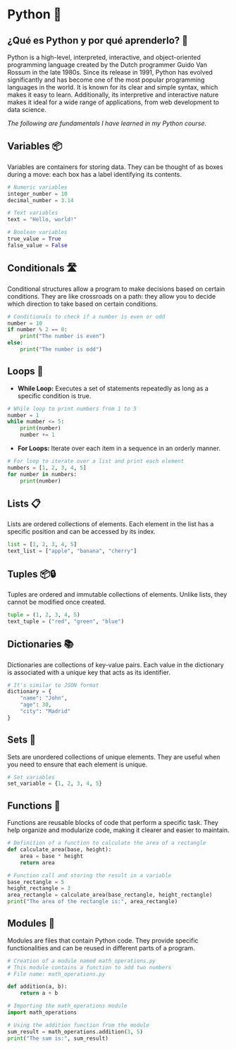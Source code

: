 # Python 🐍

## ¿Qué es Python y por qué aprenderlo? 🤔

Python is a high-level, interpreted, interactive, and object-oriented programming language created by the Dutch programmer Guido Van Rossum in the late 1980s. Since its release in 1991, Python has evolved significantly and has become one of the most popular programming languages in the world. It is known for its clear and simple syntax, which makes it easy to learn. Additionally, its interpretive and interactive nature makes it ideal for a wide range of applications, from web development to data science.

*The following are fundamentals I have learned in my Python course.*

## Variables 📦

Variables are containers for storing data. They can be thought of as boxes during a move: each box has a label identifying its contents.
```python
# Numeric variables
integer_number = 10
decimal_number = 3.14

# Text variables
text = "Hello, world!"

# Boolean variables
true_value = True
false_value = False
```

## Conditionals 🛣️

Conditional structures allow a program to make decisions based on certain conditions. They are like crossroads on a path: they allow you to decide which direction to take based on certain conditions.
```python
# Conditionals to check if a number is even or odd
number = 10
if number % 2 == 0:
    print("The number is even")
else:
    print("The number is odd")
```

## Loops 🔄

- **While Loop:** Executes a set of statements repeatedly as long as a specific condition is true.
```python
# While loop to print numbers from 1 to 5
number = 1
while number <= 5:
    print(number)
    number += 1
```
- **For Loops:** Iterate over each item in a sequence in an orderly manner.
```python
# For loop to iterate over a list and print each element
numbers = [1, 2, 3, 4, 5]
for number in numbers:
    print(number)
```

## Lists 📋

Lists are ordered collections of elements. Each element in the list has a specific position and can be accessed by its index.
```python
list = [1, 2, 3, 4, 5]
text_list = ["apple", "banana", "cherry"]
```

## Tuples 📦🔒

Tuples are ordered and immutable collections of elements. Unlike lists, they cannot be modified once created.
```python
tuple = (1, 2, 3, 4, 5)
text_tuple = ("red", "green", "blue")
```

## Dictionaries 📚

Dictionaries are collections of key-value pairs. Each value in the dictionary is associated with a unique key that acts as its identifier.
```python
# It's similar to JSON format
dictionary = {
    "name": "John", 
    "age": 30, 
    "city": "Madrid"
}
```

## Sets 🌟

Sets are unordered collections of unique elements. They are useful when you need to ensure that each element is unique.
```python
# Set variables
set_variable = {1, 2, 3, 4, 5}
```

## Functions 🎯

Functions are reusable blocks of code that perform a specific task. They help organize and modularize code, making it clearer and easier to maintain.
```python
# Definition of a function to calculate the area of a rectangle
def calculate_area(base, height):
    area = base * height
    return area

# Function call and storing the result in a variable
base_rectangle = 5
height_rectangle = 3
area_rectangle = calculate_area(base_rectangle, height_rectangle)
print("The area of the rectangle is:", area_rectangle)
```

## Modules 🧰

Modules are files that contain Python code. They provide specific functionalities and can be reused in different parts of a program.
```python
# Creation of a module named math_operations.py
# This module contains a function to add two numbers
# File name: math_operations.py

def addition(a, b):
    return a + b
```
```python
# Importing the math_operations module
import math_operations

# Using the addition function from the module
sum_result = math_operations.addition(3, 5)
print("The sum is:", sum_result)
```
